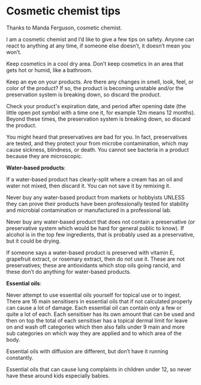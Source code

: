 # Cosmetic chemist tips

Thanks to Manda Ferguson, cosmetic chemist.

I am a cosmetic chemist and I’d like to give a few tips on safety. Anyone can react to anything at any time, if someone else doesn’t, it doesn’t mean you won’t.

Keep cosmetics in a cool dry area. Don’t keep cosmetics in an area that gets hot or humid, like a bathroom. 

Keep an eye on your products. Are there any changes in smell, look, feel, or color of the product? If so, the product is becoming unstable and/or the preservation system is breaking down, so discard the product. 

Check your product's expiration date, and period after opening date (the little open pot symbol with a time one it, for example 12m means 12 months). Beyond these times, the preservation system is breaking down, so discard the product.

You might heard that preservatives are bad for you. In fact, preservatives are tested, and they protect your from microbe contamination, which may cause sickness, blindness, or death. You cannot see bacteria in a product because they are microscopic.

**Water-based products**:

If a water-based product has clearly-split where a cream has an oil and water not mixed, then discard it. You can not save it by remixing it.

Never buy any water-based product from markets or hobbyists UNLESS they can prove their products have been professionally tested for stability and microbial contamination or manufactured in a professional lab.

Never buy any water-based product that does not contain a preservative (or preservative system which would be hard for general public to know). If alcohol is in the top few ingredients, that is probably used as a preservative, but it could be drying.

If someone says a water-based product is preserved with vitamin E, grapefruit extract, or rosemary extract, then do not use it. These are not preservatives; these are antioxidants which stop oils going rancid, and these don’t do anything for water-based products.

**Essential oils**:

Never attempt to use essential oils yourself for topical use or to ingest. There are 16 main sensitisers in essential oils that if not calculated properly can cause a lot of damage. Each essential oil can contain only a few or quite a lot of each. Each sensitiser has its own amount that can be used and then on top the total of each sensitiser has a topical dermal limit for leave on and wash off categories which then also falls under 9 main and more sub categories on which way they are applied and to which area of the body. 

Essential oils with diffusion are different, but don’t have it running constantly.

Essential oils that can cause lung complaints in children under 12, so never have these around kids especially babies.
